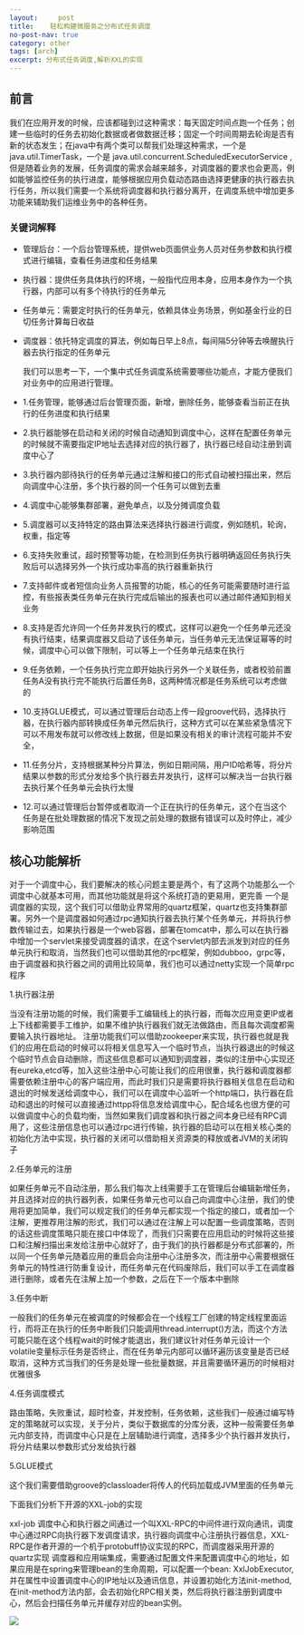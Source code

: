 ```yaml
---
layout:     post
title:    轻松构建微服务之分布式任务调度
no-post-nav: true
category: other
tags: [arch]
excerpt: 分布式任务调度,解析XXL的实现
---
```


## 前言

  我们在应用开发的时候，应该都碰到过这种需求：每天固定时间点跑一个任务；创建一些临时的任务去初始化数据或者做数据迁移；固定一个时间周期去轮询是否有新的状态发生；在java中有两个类可以帮我们处理这种需求，一个是java.util.TimerTask，一个是  java.util.concurrent.ScheduledExecutorService , 但是随着业务的发展，任务调度的需求会越来越多，对调度器的要求也会更高，例如能够监控任务的执行进度，能够根据应用负载动态路由选择更健康的执行器去执行任务，所以我们需要一个系统将调度器和执行器分离开，在调度系统中增加更多功能来辅助我们运维业务中的各种任务。

### 关键词解释
- 管理后台：一个后台管理系统，提供web页面供业务人员对任务参数和执行模式进行编辑，查看任务进度和任务结果
- 执行器：提供任务具体执行的环境，一般指代应用本身，应用本身作为一个执行器，内部可以有多个待执行的任务单元
- 任务单元：需要定时执行的任务单元，依赖具体业务场景，例如基金行业的日切任务计算每日收益
- 调度器：依托特定调度的算法，例如每日早上8点，每间隔5分钟等去唤醒执行器去执行指定的任务单元


  我们可以思考一下，一个集中式任务调度系统需要哪些功能点，才能方便我们对业务中的应用进行管理。

- 1.任务管理，能够通过后台管理页面，新增，删除任务，能够查看当前正在执行的任务进度和执行结果
- 2.执行器能够在启动和关闭的时候自动通知到调度中心，这样在配置任务单元的时候就不需要指定IP地址去选择对应的执行器了，执行器已经自动注册到调度中心了
- 3.执行器内部待执行的任务单元通过注解和接口的形式自动被扫描出来，然后向调度中心注册，多个执行器的同一个任务可以做到去重
- 4.调度中心能够集群部署，避免单点，以及分摊调度负载
- 5.调度器可以支持特定的路由算法来选择执行器进行调度，例如随机，轮询，权重，指定等
- 6.支持失败重试，超时预警等功能，在检测到任务执行器明确返回任务执行失败后可以选择另外一个执行成功率高的执行器重新执行
- 7.支持邮件或者短信向业务人员报警的功能，核心的任务可能需要随时进行监控，有些报表类任务单元在执行完成后输出的报表也可以通过邮件通知到相关业务
- 8.支持是否允许同一个任务并发执行的模式，这样可以避免一个任务单元还没有执行结束，结果调度器又启动了该任务单元，当任务单元无法保证幂等的时候，调度中心可以做下限制，可以等上一个任务单元结束在执行
- 9.任务依赖，一个任务执行完立即开始执行另外一个关联任务，或者校验前置任务A没有执行完不能执行后置任务B，这两种情况都是任务系统可以考虑做的
- 10.支持GLUE模式，可以通过管理后台动态上传一段groove代码，选择执行器，在执行器内部转换成任务单元然后执行，这种方式可以在某些紧急情况下可以不用发布就可以修改线上数据，但是如果没有相关的审计流程可能并不安全，
- 11.任务分片，支持根据某种分片算法，例如日期间隔，用户ID哈希等，将分片结果以参数的形式分发给多个执行器去并发执行，这样可以解决当一台执行器去执行某个任务单元会执行太慢
- 12.可以通过管理后台暂停或者取消一个正在执行的任务单元，这个在当这个任务是在批处理数据的情况下发现之前处理的数据有错误可以及时停止，减少影响范围

## 核心功能解析

  对于一个调度中心，我们要解决的核心问题主要是两个，有了这两个功能那么一个调度中心就基本可用，而其他功能就是将这个系统打造的更易用，更完善
一个是调度器的实现，这个我们可以借助业界常用的quartz框架，quartz也支持集群部署。另外一个是调度器如何通过rpc通知执行器去执行某个任务单元，并将执行参数传输过去，如果执行器是一个web容器，部署在tomcat中，那么可以在执行器中增加一个servlet来接受调度器的请求，在这个servlet内部去派发到对应的任务单元执行和取消，当然我们也可以借助其他的rpc框架，例如dubboo，grpc等，由于调度器和执行器之间的调用比较简单，我们也可以通过netty实现一个简单rpc程序

1.执行器注册

  当没有注册功能的时候，我们需要手工编辑线上的执行器，而每次应用变更IP或者上下线都需要手工维护，如果不维护执行器我们就无法做路由，而且每次调度都需要输入执行器地址。
注册功能我们可以借助zookeeper来实现，执行器也就是我们的应用在启动的时候可以将相关信息写入一个临时节点，当执行器退出的时候这个临时节点会自动删除，而这些信息都可以通知到调度器，类似的注册中心实现还有eureka,etcd等，加入这些注册中心可能让我们的应用很重，执行器和调度器都需要依赖注册中心的客户端应用，而此时我们只是需要将执行器相关信息在启动和退出的时候发送给调度中心，我们可以在调度中心监听一个http端口，执行器在启动和退出的时候可以直接通过httpp将信息发给调度中心，配合域名也很方便的可以做调度中心的负载均衡，当然如果我们调度器和执行器之间本身已经有RPC调用了，这些注册信息也可以通过rpc进行传输，执行器的启动可以在相关核心类的初始化方法中实现，执行器的关闭可以借助相关资源类的释放或者JVM的关闭钩子

2.任务单元的注册

  如果任务单元不自动注册，那么我们每次上线需要手工在管理后台编辑新增任务，并且选择对应的执行器列表，如果任务单元也可以自己向调度中心注册，我们的使用将更加简单，我们可以规定我们的任务单元都实现一个指定的接口，或者加一个注解，更推荐用注解的形式，我们可以通过在注解上可以配置一些调度策略，否则的话这些调度策略只能在接口中体现了，而我们只需要在应用启动的时候将这些接口和注解扫描出来发给注册中心就好了，由于我们的执行器都是分布式部署的，所以同一个任务单元随着应用的重启会向注册中心注册多次，而注册中心需要根据任务单元的特性进行防重复设计，而任务单元在代码废除后，我们可以手工在调度器进行删除，或者先在注解上加一个参数，之后在下一个版本中删除

3.任务中断

  一般我们的任务单元在被调度的时候都会在一个线程工厂创建的特定线程里面运行，而将正在执行的任务中断我们只能调用thread.interrupt()方法，而这个方法可能只能在这个线程wait的时候才能退出，我们建议针对任务单元设计一个volatile变量标示任务是否终止，而在任务单元内部可以循环遍历该变量是否已经取消，这种方式当我们的任务是处理一些批量数据，并且需要循环遍历的时候相对优雅很多

4.任务调度模式

  路由策略，失败重试，超时检查，并发控制，任务依赖，这些我们一般通过编写特定的策略就可以实现，关于分片，类似于数据库的分库分表，这种一般需要任务单元内部支持，而调度中心只是在上层辅助进行调度，选择多少个执行器并发执行，将分片结果以参数形式分发给执行器

5.GLUE模式

  这个我们需要借助groove的classloader将传人的代码加载成JVM里面的任务单元

下面我们分析下开源的XXL-job的实现

  xxl-job 调度中心和执行器之间通过一个叫XXL-RPC的中间件进行双向通讯，调度中心通过RPC向执行器下发调度请求，执行器向调度中心注册执行器信息，XXL-RPC是作者开源的一个机于protobuff协议实现的RPC，而调度器采用开源的quartz实现
调度器和应用端集成，需要通过配置文件来配置调度中心的地址，如果应用是在spring来管理bean的生命周期，可以配置一个bean: XxlJobExecutor,并在属性中设置调度中心的IP地址以及通讯信息，并设置初始化方法init-method, 在init-method方法内部，会去初始化RPC相关类，然后将执行器注册到调度中心，然后会扫描任务单元并缓存对应的bean实例。

![](https://pigpdong.github.io/assets/images/2019/job/job.png)